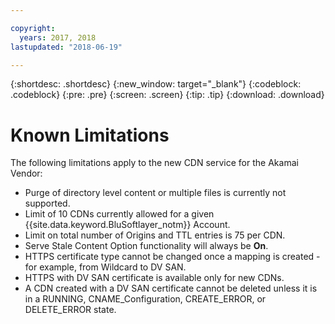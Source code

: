 ```yaml
---

copyright:
  years: 2017, 2018
lastupdated: "2018-06-19"

---
```


{:shortdesc: .shortdesc}
{:new_window: target="_blank"}
{:codeblock: .codeblock}
{:pre: .pre}
{:screen: .screen}
{:tip: .tip}
{:download: .download}

# Known Limitations

The following limitations apply to the new CDN service for the Akamai Vendor:
* Purge of directory level content or multiple files is currently not supported.
* Limit of 10 CDNs currently allowed for a given {{site.data.keyword.BluSoftlayer_notm}} Account.
* Limit on total number of Origins and TTL entries is 75 per CDN.
* Serve Stale Content Option functionality will always be **On**.
* HTTPS certificate type cannot be changed once a mapping is created - for example, from Wildcard to DV SAN.
* HTTPS with DV SAN certificate is available only for new CDNs.
* A CDN created with a DV SAN certificate cannot be deleted unless it is in a RUNNING, CNAME_Configuration, CREATE_ERROR, or DELETE_ERROR state.
